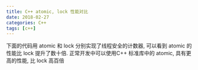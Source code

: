 ```yaml
---
title: C++ atomic, lock 性能对比
date: 2018-02-27
categories: C++
tags: [c++]
---
```


下面的代码用 atomic 和 lock 分别实现了线程安全的计数器, 可以看到 atomic 的性能比 lock 提升了数十倍.
正常开发中可以使用C++ 标准库中的 atomic<int>, 具有更高的性能, 比 lock 高百倍 

```

```
